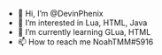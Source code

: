 - 👋 Hi, I’m @DevinPhenix
- 👀 I’m interested in Lua, HTML, Java
- 🌱 I’m currently learning GLua, HTML
- 📫 How to reach me NoahTMM#5916
